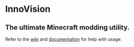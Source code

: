# InnoVision
## The ultimate Minecraft modding utility.
Refer to the [wiki][wiki] and [documentation][docs] for help with usage.

[wiki]: https://wiki.innovision.xyz/
[docs]: https://docs.innovision.xyz/